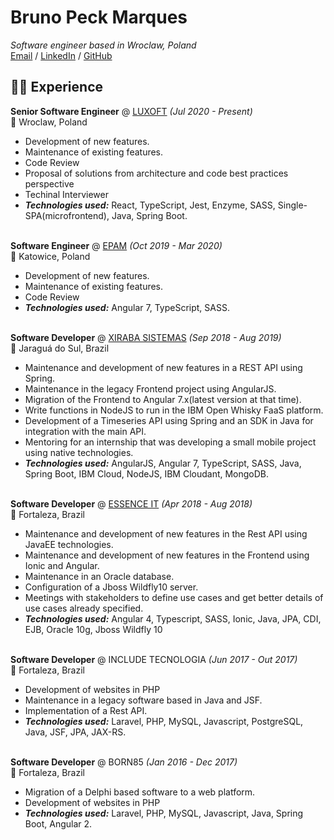 # Bruno Peck Marques  
_Software engineer based in Wroclaw, Poland_ <br>
[Email](mailto:brunopeckmarques@gmail.com) / [LinkedIn](https://www.linkedin.com/in/bruno-peck-marques/) / [GitHub](https://github.com/bpmarques/)  
## 👨‍💻 Experience
**Senior Software Engineer** @ [LUXOFT](https://www.luxoft.com/) _(Jul 2020 - Present)_ <br>
📍 Wroclaw, Poland
  - Development of new features.
  - Maintenance of existing features.
  - Code Review
  - Proposal of solutions from architecture and code best practices perspective
  - Techinal Interviewer
  - **_Technologies used:_** React, TypeScript, Jest, Enzyme, SASS, Single-SPA(microfrontend), Java, Spring Boot.
<br><br>

**Software Engineer** @ [EPAM](https://www.epam.com/) _(Oct 2019 - Mar 2020)_ <br>
📍 Katowice, Poland
  - Development of new features.
  - Maintenance of existing features.
  - Code Review
  - **_Technologies used:_** Angular 7, TypeScript, SASS.
<br><br>

**Software Developer** @ [XIRABA SISTEMAS](http://xiraba.com.br/) _(Sep 2018 - Aug 2019)_ <br>
📍 Jaraguá do Sul, Brazil
  - Maintenance and development of new features in a REST API using Spring.
  - Maintenance in the legacy Frontend project using AngularJS.
  - Migration of the Frontend to Angular 7.x(latest version at that time).
  - Write functions in NodeJS to run in the IBM Open Whisky FaaS platform.
  - Development of a Timeseries API using Spring and an SDK in Java for integration with the main API.
  - Mentoring for an internship that was developing a small mobile project using native technologies.
  - **_Technologies used:_** AngularJS, Angular 7, TypeScript, SASS, Java, Spring Boot, IBM Cloud, NodeJS, IBM Cloudant, MongoDB.
<br><br>

**Software Developer** @ [ESSENCE IT](https://essenceit.com/) _(Apr 2018 - Aug 2018)_ <br>
📍 Fortaleza, Brazil
  - Maintenance and development of new features in the Rest API using JavaEE technologies.
  - Maintenance and development of new features in the Frontend using Ionic and Angular.
  - Maintenance in an Oracle database.
  - Configuration of a Jboss Wildfly10 server.
  - Meetings with stakeholders to define use cases and get better details of use cases already specified.
  - **_Technologies used:_** Angular 4, Typescript, SASS, Ionic, Java, JPA, CDI, EJB, Oracle 10g, Jboss Wildfly 10
<br><br>

**Software Developer** @ INCLUDE TECNOLOGIA _(Jun 2017 - Out 2017)_ <br>
📍 Fortaleza, Brazil
  - Development of websites in PHP
  - Maintenance in a legacy software based in Java and JSF.
  - Implementation of a Rest API.
  - **_Technologies used:_** Laravel, PHP, MySQL, Javascript, PostgreSQL, Java, JSF, JPA, JAX-RS. 
<br><br>


**Software Developer** @ BORN85 _(Jan 2016 - Dec 2017)_ <br>
📍 Fortaleza, Brazil
  - Migration of a Delphi based software to a web platform.
  - Development of websites in PHP
  - **_Technologies used:_** Laravel, PHP, MySQL, Javascript, Java, Spring Boot, Angular 2.
<br><br>
